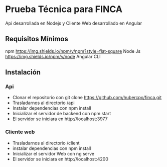 # Prueba Técnica para FINCA
Api desarrollada en Nodejs y Cliente Web desarrollado en Angular

## Requisitos Mínimos
npm https://img.shields.io/npm/v/npm?style=flat-square
Node Js https://img.shields.io/npm/v/node
Angular CLI 

## Instalación
### Api

- Clonar el repositorio con git clone https://github.com/hubercpx/finca.git
- Trasladarnos al directorio /api
- Instalar dependencias con npm install
- Inicializar el servidor de backend con npm start
- El servidor se iniciara en http://localhost:3977

### Cliente web

- Trasladarnos al directorio /client
- instalar dependencias con npm install
- Inicializar el servidor Web con ng serve
- El servidor se iniciara en http://localhost:4200
